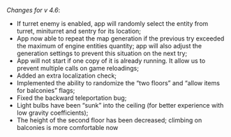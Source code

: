 _Changes for v 4.6_:
- If turret enemy is enabled, app will randomly select the entity from turret, miniturret and sentry for its location;
- App now able to repeat the map generation if the previous try exceeded the maximum of engine entities quantity; app will also adjust the generation settings to prevent this situation on the next try;
- App will not start if one copy of it is already running. It allow us to prevent multiple calls on game reloadings;
- Added an extra localization check;
- Implemented the ability to randomize the “two floors” and “allow items for balconies” flags;
- Fixed the backward teleportation bug;
- Light bulbs have been “sunk” into the ceiling (for better experience with low gravity coefficients);
- The height of the second floor has been decreased; climbing on balconies is more comfortable now
